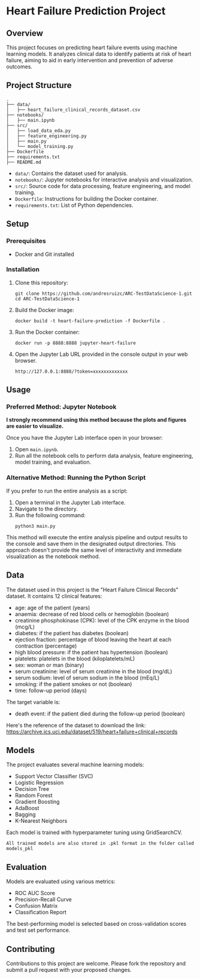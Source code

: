 # Heart Failure Prediction Project

## Overview

This project focuses on predicting heart failure events using machine learning models. It analyzes clinical data to identify patients at risk of heart failure, aiming to aid in early intervention and prevention of adverse outcomes.

## Project Structure

```
.
├── data/
│   ├── heart_failure_clinical_records_dataset.csv
├── notebooks/
│   ├── main.ipynb
├── src/
│   ├── load_data_eda.py
│   ├── feature_engineering.py
│   ├── main.py
│   └── model_training.py
├── Dockerfile
├── requirements.txt
├── README.md
```

- `data/`: Contains the dataset used for analysis.
- `notebooks/`: Jupyter notebooks for interactive analysis and visualization.
- `src/`: Source code for data processing, feature engineering, and model training.
- `Dockerfile`: Instructions for building the Docker container.
- `requirements.txt`: List of Python dependencies.

## Setup

### Prerequisites

- Docker and Git installed

### Installation

1. Clone this repository:
   ```
   git clone https://github.com/andresruizc/ARC-TestDataScience-1.git
   cd ARC-TestDataScience-1
   ```

2. Build the Docker image:
   ```
   docker build -t heart-failure-prediction -f Dockerfile .
   ```

3. Run the Docker container:
   ```
   docker run -p 8888:8888 jupyter-heart-failure
   ```

4. Open the Jupyter Lab URL provided in the console output in your web browser.
   ```
   http://127.0.0.1:8888/?token=xxxxxxxxxxxxx
   ```

## Usage

### Preferred Method: Jupyter Notebook

**I strongly recommend using this method because the plots and figures are easier to visualize.**

Once you have the Jupyter Lab interface open in your browser:

1. Open `main.ipynb`.
2. Run all the notebook cells to perform data analysis, feature engineering, model training, and evaluation.

### Alternative Method: Running the Python Script

If you prefer to run the entire analysis as a script:

1. Open a terminal in the Jupyter Lab interface.
2. Navigate to the directory.
3. Run the following command:
   ```
   python3 main.py
   ```
This method will execute the entire analysis pipeline and output results to the console and save them in the designated output directories. This approach doesn't provide the same level of interactivity and immediate visualization as the notebook method.

## Data

The dataset used in this project is the "Heart Failure Clinical Records" dataset. It contains 12 clinical features:

- age: age of the patient (years)
- anaemia: decrease of red blood cells or hemoglobin (boolean)
- creatinine phosphokinase (CPK): level of the CPK enzyme in the blood (mcg/L)
- diabetes: if the patient has diabetes (boolean)
- ejection fraction: percentage of blood leaving the heart at each contraction (percentage)
- high blood pressure: if the patient has hypertension (boolean)
- platelets: platelets in the blood (kiloplatelets/mL)
- sex: woman or man (binary)
- serum creatinine: level of serum creatinine in the blood (mg/dL)
- serum sodium: level of serum sodium in the blood (mEq/L)
- smoking: if the patient smokes or not (boolean)
- time: follow-up period (days)

The target variable is:
- death event: if the patient died during the follow-up period (boolean)

Here's the reference of the dataset to download the link: https://archive.ics.uci.edu/dataset/519/heart+failure+clinical+records

## Models

The project evaluates several machine learning models:

- Support Vector Classifier (SVC)
- Logistic Regression
- Decision Tree
- Random Forest
- Gradient Boosting
- AdaBoost
- Bagging
- K-Nearest Neighbors

Each model is trained with hyperparameter tuning using GridSearchCV.

`All trained models are also stored in .pkl format in the folder called models_pkl`

## Evaluation

Models are evaluated using various metrics:

- ROC AUC Score
- Precision-Recall Curve
- Confusion Matrix
- Classification Report

The best-performing model is selected based on cross-validation scores and test set performance.

## Contributing

Contributions to this project are welcome. Please fork the repository and submit a pull request with your proposed changes.
